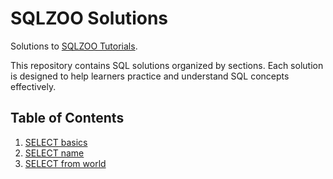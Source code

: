 # SQLZOO Solutions

Solutions to [SQLZOO Tutorials](https://www.sqlzoo.net/ ).

This repository contains SQL solutions organized by sections. Each solution is designed to help learners practice and understand SQL concepts effectively.

## Table of Contents
1. [SELECT basics](#solutions)
2. [SELECT name](#solutions)
3. [SELECT from world](#solutions)

